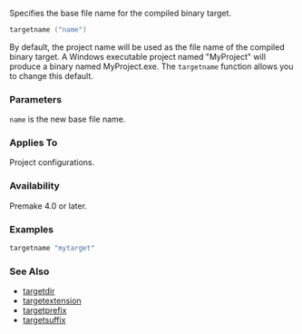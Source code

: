 Specifies the base file name for the compiled binary target.

```lua
targetname ("name")
```

By default, the project name will be used as the file name of the compiled binary target. A Windows executable project named "MyProject" will produce a binary named MyProject.exe. The `targetname` function allows you to change this default.

### Parameters ###

`name` is the new base file name.

### Applies To ###

Project configurations.

### Availability ###

Premake 4.0 or later.


### Examples ###

```lua
targetname "mytarget"
```

### See Also ###

* [targetdir](targetdir.md)
* [targetextension](targetextension.md)
* [targetprefix](targetprefix.md)
* [targetsuffix](targetsuffix.md)
